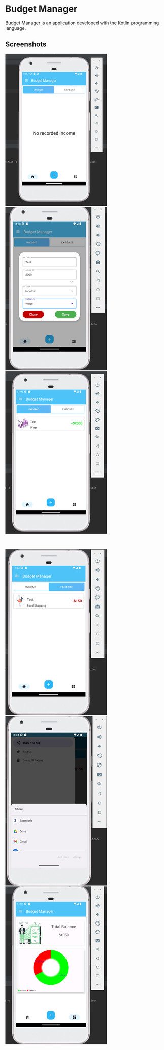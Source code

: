 # Budget Manager
Budget Manager is an application developed with the Kotlin programming language.

## Screenshots

<p float="left">
  <img src="screenshots/screenshots1.png" width="320" />
 <br/>
  <img src="screenshots/screenshots2.png" width="320" />
 <br/>
  <img src="screenshots/screenshots3.png" width="320" />
</p>
<br/>
<p float="left">
  <img src="screenshots/screenshots4.png" width="320" />
 <br/>
  <img src="screenshots/screenshots5.png" width="320" />
 <br/>
  <img src="screenshots/screenshots6.png" width="320" />
</p>
